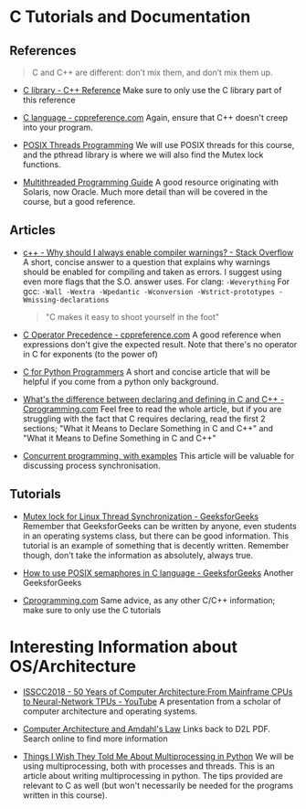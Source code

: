 # C Tutorials and Documentation

## References

>  C and C++ are different: don’t mix them, and don’t mix them up.

- [C library - C++ Reference](https://www.cplusplus.com/reference/clibrary/) Make sure to only use the C library part of this reference

- [C language - cppreference.com](https://en.cppreference.com/w/c/language) Again, ensure that C++ doesn't creep into your program.

- [POSIX Threads Programming](https://computing.llnl.gov/tutorials/pthreads/) We will use POSIX threads for this course, and the pthread library is where we will also find the Mutex lock functions.

- [Multithreaded Programming Guide](https://docs.oracle.com/cd/E53394_01/pdf/E54803.pdf) A good resource originating with Solaris, now Oracle. Much more detail than will be covered in the course, but a good reference.

## Articles

- [c++ - Why should I always enable compiler warnings? - Stack Overflow](https://stackoverflow.com/questions/57842756/why-should-i-always-enable-compiler-warnings)
  A short, concise answer to a question that explains why warnings should be enabled for compiling and taken as errors.  I suggest using even more flags that the S.O. answer uses.
  For clang: `-Weverything`
  For gcc: `-Wall -Wextra -Wpedantic -Wconversion -Wstrict-prototypes -Wmissing-declarations`
  
  > "C makes it easy to shoot yourself in the foot"

- [C Operator Precedence - cppreference.com](https://en.cppreference.com/w/c/language/operator_precedence)
  A good reference when expressions don't give the expected result.  Note that there's no operator in C for exponents (to the power of)

- [C for Python Programmers](http://www.cs.toronto.edu/~patitsas/cs190/c_for_python.html) A short and concise article that will be helpful if you come from a python only background.

- [What's the difference between declaring and defining in C and C++ - Cprogramming.com](https://www.cprogramming.com/declare_vs_define.html)
  Feel free to read the whole article, but if you are struggling with the fact that C requires declaring, read the first 2 sections; "What it Means to Declare Something in C and C++" and "What it Means to Define Something in C and C++"

- [Concurrent programming, with examples](https://begriffs.com/posts/2020-03-23-concurrent-programming.html)
  This article will be valuable for discussing process synchronisation.

## Tutorials

- [Mutex lock for Linux Thread Synchronization - GeeksforGeeks](https://www.geeksforgeeks.org/mutex-lock-for-linux-thread-synchronization/)
  Remember that GeeksforGeeks can be written by anyone, even students in an operating systems class, but there can be good information.  This tutorial is an example of something that is decently written.  Remember though, don't take the information as absolutely, always true.

- [How to use POSIX semaphores in C language - GeeksforGeeks](https://www.geeksforgeeks.org/use-posix-semaphores-c/)
  Another GeeksforGeeks

- [Cprogramming.com](https://www.cprogramming.com)
  Same advice, as any other C/C++ information;  make sure to only use the C tutorials

# Interesting Information about OS/Architecture

- [ISSCC2018 - 50 Years of Computer Architecture:From Mainframe CPUs to Neural-Network TPUs - YouTube](https://www.youtube.com/watch?v=NZS2TtWcutc&feature=youtu.be)
  A presentation from a scholar of computer architecture and operating systems.

- [Computer Architecture and Amdahl's Law](https://online.mun.ca/d2l/le/content/391118/viewContent/3636602/View)
  Links back to D2L PDF.  Search online to find more information

- [Things I Wish They Told Me About Multiprocessing in Python](https://www.cloudcity.io/blog/2019/02/27/things-i-wish-they-told-me-about-multiprocessing-in-python/)
  We will be using multiprocessing, both with processes and threads.  This is an article about writing multiprocessing in python.  The tips provided are relevant to C as well (but won't necessarily be needed for the programs written in this course).
